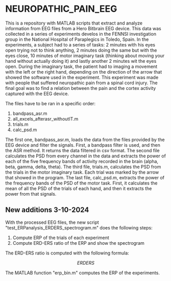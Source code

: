 # NEUROPATHIC_PAIN_EEG
This is a repository with MATLAB scripts that extract and analyze information from EEG files from a Hero Bitbrain EEG device. This data was collected in a series of experiments develos in the FENNSI investigation group in the National Hospital of Paraplegics in Toledo, Spain. In the experiments, a subject had to a series of tasks: 2 minutes with his eyes open trying not to think anything, 2 minutes doing the same but with the eyes close, 10 minutes of motor imaginary task (thinking about moving your hand without actually doing it) and lastly another 2 minutes wit the eyes open. During the imaginary task, the patient had to imaging a movement with the left or the right hand, depending on the direction of the arrow that showed the software used in the experiment.
This experiment was made with people that suffered neuropathic pain from a spinal cord injury. The final goal was to find a relation between the pain and the cortex activity captured with the EEG device.

The files have to be ran in a specific order:

1. bandpass_asr.m
2. all_excels_afterasr_withoutIT.m
3. trials.m
4. calc_psd.m

The first one, bandpass_asr.m, loads the data from the files provided by the EEG device and filter the signals. First, a bandpass filter is used, and then the ASR method. It returns the data filtered in csv format.
The second file calculates the PSD from every channel in the data and extracts the power of each of the five frequency bands of activity recorded in the brain (alpha, beta, gamma, delta, theta).
The third file, trials.m, calculates the PSD from the trials in the motor imaginary task. Each trial was marked by the arrow that showed in the program.
The last file, calc_psd.m, extracts the power of the frequency bands of the PSD of the motor task. First, it calculates the mean of all the PSD of the trials of each hand, and then it extracts the power from that signals.

## New additions 3-10-2024

With the processed EEG files, the new script "test_ERPanalysis_ERDERS_spectrogram.m" does the following steps:
1. Compute ERP of the trials of each experiment
2. Compute ERD-ERS ratio of the ERP and show the spectrogram

The ERD-ERS ratio is computed with the following formula:

$$ERDERS% = 100 \times \frac{smoothed\_ERP - \mu_{baseline}}{\mu_{baseline}}$$

The MATLAB function "erp_bin.m" computes the ERP of the experiments.
